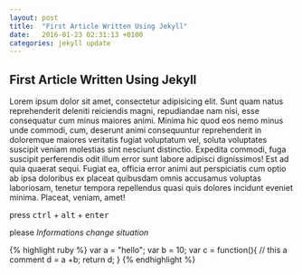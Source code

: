 ```yaml
---
layout: post
title:  "First Article Written Using Jekyll"
date:   2016-01-23 02:31:13 +0100
categories: jekyll update
---
```


## First Article Written Using Jekyll 
Lorem ipsum dolor sit amet, consectetur adipisicing elit. Sunt quam natus reprehenderit deleniti reiciendis magni, repudiandae nam nisi, esse consequatur cum minus maiores animi. Minima hic quod eos nemo minus unde commodi, cum, deserunt animi consequuntur reprehenderit in doloremque maiores veritatis fugiat voluptatum vel, soluta voluptates suscipit veniam molestias sint nesciunt distinctio. Expedita commodi, fuga suscipit perferendis odit illum error sunt labore adipisci dignissimos! Est ad quia quaerat sequi. Fugiat ea, officia error animi aut perspiciatis cum optio ab ipsa doloribus ex placeat quibusdam omnis accusamus voluptas laboriosam, tenetur tempora repellendus quasi quis dolores incidunt eveniet minima. Placeat, veniam, amet!

press <kbd>ctrl</kbd> + <kbd>alt</kbd> + <kbd>enter</kbd> 

please *Informations change situation*

{% highlight ruby %}
var a = "hello";
var b = 10;
var c = function(){
	// this a comment 
	d = a +b;
	return d;
}
{% endhighlight %}


